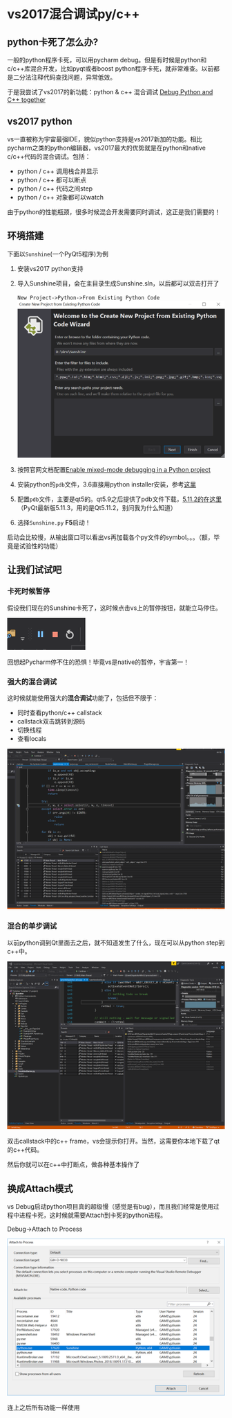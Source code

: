 vs2017混合调试py/c++
====================


## python卡死了怎么办?

一般的python程序卡死，可以用pycharm debug。但是有时候是python和c/c++库混合开发，比如pyqt或者boost python程序卡死，就非常难查。以前都是二分法注释代码查找问题，异常低效。

于是我尝试了vs2017的新功能：python & c++ 混合调试 [Debug Python and C++ together](https://docs.microsoft.com/en-us/visualstudio/python/debugging-mixed-mode-c-cpp-python-in-visual-studio?view=vs-2017)

## vs2017 python

vs一直被称为宇宙最强IDE，貌似python支持是vs2017新加的功能。相比pycharm之类的python编辑器，vs2017最大的优势就是在python和native c/c++代码的混合调试。包括：

*   python / c++ 调用栈合并显示
*   python / c++ 都可以断点
*   python / c++ 代码之间step
*   python / c++ 对象都可以watch

由于python的性能瓶颈，很多时候混合开发需要同时调试，这正是我们需要的！

## 环境搭建

下面以`Sunshine`(一个PyQt5程序)为例

1. 安装vs2017 python支持
2. 导入Sunshine项目，会在主目录生成Sunshine.sln，以后都可以双击打开了

    ```New Project->Python->From Existing Python Code```
    ![image.png](./vsdebugpycpp.img/5c3d9b205e60273aadf4650714DcRPJX.png)
3. 按照官网文档配置[Enable mixed-mode debugging in a Python project](https://docs.microsoft.com/en-us/visualstudio/python/debugging-mixed-mode-c-cpp-python-in-visual-studio?view=vs-2017#enable-mixed-mode-debugging-in-a-python-project)
4. 安装python的`pdb`文件，3.6直接用python installer安装，参考[这里](https://docs.microsoft.com/en-us/visualstudio/python/debugging-symbols-for-mixed-mode-c-cpp-python?view=vs-2017#download-symbols)
5. 配置`pdb`文件，主要是qt5的。qt5.9之后提供了pdb文件下载，[5.11.2的在这里](https://download.qt.io/archive/qt/5.11/5.11.2/)（PyQt最新版5.11.3，用的是Qt5.11.2，别问我为什么知道）
6. 选择`Sunshine.py` **F5**启动！

启动会比较慢，从输出窗口可以看出vs再加载各个py文件的symbol。。。（额，毕竟是试验性的功能）

## 让我们试试吧

### 卡死时候暂停

假设我们现在的Sunshine卡死了，这时候点击vs上的暂停按钮，就能立马停住。

![image.png](./vsdebugpycpp.img/5c3d9dbcaa49f15c3726191dzKYsU5Qw.png)

回想起Pycharm停不住的恐惧！毕竟vs是native的暂停，宇宙第一！

### 强大的混合调试

这时候就能使用强大的**混合调试**功能了，包括但不限于：
*   同时查看python/c++ callstack
*   callstack双击跳转到源码
*   切换线程
*   查看locals

![image.png](./vsdebugpycpp.img/5c3d9e54a7f2529830bb770bjqP16HQy.png)

### 混合的单步调试

以前python调到Qt里面去之后，就不知道发生了什么，现在可以从python step到c++中。

![image.png](./vsdebugpycpp.img/5c3da03a96dee435e6604c4aVmHaq5uC.png)

双击callstack中的c++ frame，vs会提示你打开。当然，这需要你本地下载了qt的c++代码。

然后你就可以在c++中打断点，做各种基本操作了

## 换成Attach模式

vs Debug启动python项目真的超级慢（感觉是有bug），而且我们经常是使用过程中进程卡死，这时候就需要Attach到卡死的python进程。

Debug->Attach to Process

![image.png](./vsdebugpycpp.img/5c3da1cb7f9d2a99198674256wRjQZ2J.png)

连上之后所有功能一样使用
